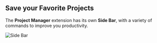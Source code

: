 ## Save your Favorite Projects

The **Project Manager** extension has its own **Side Bar**, with a variety of commands to improve you productivity. 

![Side Bar](../images/vscode-project-manager-side-bar.png)
